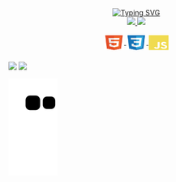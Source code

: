 <div align="center">
  <a href="https://git.io/typing-svg"><img src="https://readme-typing-svg.demolab.com?  font=Fira+Code&pause=1000&color=8F9CA1&vCenter=true&width=435&lines=Ol%C3%A1+Sejam+bem-vindos(as)!!;Sou+Kennes+Eduardo.;Tenho+22+anos.;Estudando+para+ser+Dev.+Front+End!!!" alt="Typing SVG" /></a>
</div>  
  

<div align="center">
  <a href="https://github.com/KennesEduardo">
  <img height="180em" src="https://github-readme-stats.vercel.app/api?username=KennesEduardo&show_icons=true&theme=dark&include_all_commits=true&count_private=true"/>
  <img height="180em" src="https://github-readme-stats.vercel.app/api/top-langs/?username=KennesEduardo&layout=compact&langs_count=7&theme=dark"/>
</div>
<div style="display: inline_block" align="center"><br>
  <img align="center" alt="Kennes-HTML" height="30" width="40" src="https://raw.githubusercontent.com/devicons/devicon/master/icons/html5/html5-original.svg">
  <img align="center" alt="Kennes-CSS" height="30" width="40" src="https://raw.githubusercontent.com/devicons/devicon/master/icons/css3/css3-original.svg">
  <img align="center" alt="Kennes-Js" height="30" width="40" src="https://raw.githubusercontent.com/devicons/devicon/master/icons/javascript/javascript-plain.svg">
  
</div>
  
  ###
 
<div> 
 
  <a href = "KennesEduardo@gmail.com"><img src="https://img.shields.io/badge/-Gmail-%23333?style=for-the-badge&logo=gmail&logoColor=white" target="_blank"></a>
  <a href="https://www.linkedin.com/in/kennes-eduardo-52165b239/" target="_blank"><img src="https://img.shields.io/badge/-LinkedIn-%230077B5?style=for-the-badge&logo=linkedin&logoColor=white" target="_blank"></a> 
 
  ![Snake animation](https://github.com/KennesEduardo/KennesEduardo/blob/output/github-contribution-grid-snake.svg)
 
</div>

